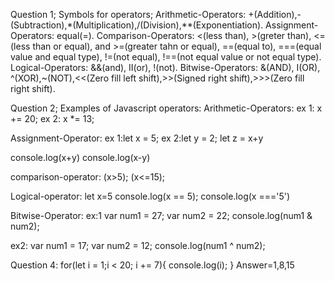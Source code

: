  Question 1;
Symbols for  operators;
Arithmetic-Operators: +(Addition),-(Subtraction),*(Multiplication),/(Division),**(Exponentiation).
Assignment-Operators: equal(=).
Comparison-Operators: <(less than), >(greter than), <=(less than or equal), and >=(greater tahn or equal), ==(equal to), ===(equal value and equal type), !=(not equal), !==(not equal value or not equal type).
Logical-Operators: &&(and), II(or), !(not).
Bitwise-Operators: &(AND), I(OR), ^(XOR),~(NOT),<<(Zero fill left shift),>>(Signed right shift),>>>(Zero fill right shift).

Question 2;
Examples of Javascript operators:
Arithmetic-Operators:
ex 1: x +=  20;
ex 2: x *= 13;

Assignment-Operator:
ex 1:let x = 5;
ex 2:let y = 2;
let z = x+y

console.log(x+y) 
console.log(x-y) 

comparison-operator:
(x>5);
(x<=15);

Logical-operator:
let x=5
console.log(x == 5);
console.log(x ==='5')

Bitwise-Operator:
ex:1
 var num1 = 27;
 var num2 = 22;
 console.log(num1 & num2);

ex2: 
var num1 = 17;
var num2 = 12;
console.log(num1 ^ num2);

Question 4:
for(let i = 1;i < 20; i += 7){
console.log(i);
}
Answer=1,8,15
